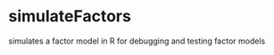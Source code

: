 simulateFactors
===============

simulates a factor model in R for debugging and testing factor models
